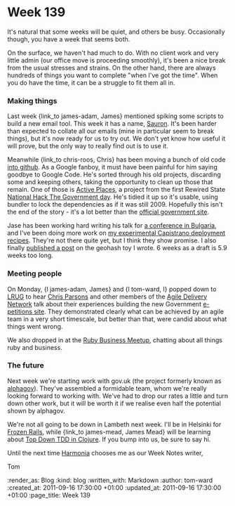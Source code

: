 Week 139
========

It's natural that some weeks will be quiet, and others be busy.  Occasionally though, you have a week that seems both.

On the surface, we haven't had much to do.  With no client work and very little admin (our office move is proceeding smoothly), it's been a nice break from the usual stresses and strains.  On the other hand, there are always hundreds of things you want to complete "when I've got the time".  When you do have the time, it can be a struggle to fit them all in.

### Making things

Last week {link_to james-adam, James} mentioned spiking some scripts to build a new email tool.  This week it has a name, [Sauron](https://github.com/freerange/sauron).  It's been harder than expected to collate all our emails (mine in particular seem to break things), but it's now ready for us to try out.  We don't yet know how useful it will prove, but the only way to really find out is to use it.

Meanwhile {link_to chris-roos, Chris} has been moving a bunch of old code [into github](https://github.com/chrisroos).  As a Google fanboy, it must have been painful for him saying goodbye to Google Code.  He's sorted through his old projects, discarding some and keeping others, taking the opportunity to clean up those that remain.  One of those is [Active Places](https://github.com/chrisroos/activeplaces), a project from the first Rewired State [National Hack The Government day](http://rewiredstate.org/events/hackthegovday).  He's tidied it up so it's usable, using bundler to lock the dependencies as if it was still 2009.  Hopefully this isn't the end of the story - it's a lot better than the [official government site](http://www.activeplaces.com/).

Jase has been working hard writing his talk for [a conference in Bulgaria](http://designday.netmag.bg/), and I've been doing more work on [my experimental Capistrano deployment recipes](https://github.com/tomafro/tomafro-deploy).  They're not there quite yet, but I think they show promise.  I also finally [published a post](http://tomafro.net/2011/09/a-small-toy-to-explore-geohashes) on the geohash toy I wrote.  6 weeks as a draft is 5.9 weeks too long.

### Meeting people

On Monday, {l james-adam, James} and {l tom-ward, I} popped down to [LRUG](lrug.org) to hear [Chris Parsons](http://chrismdp.github.com/) and other members of the [Agile Delivery Network](http://www.agiledelivery.net/) talk about their experiences building the new Government [e-petitions site](http://epetitions.direct.gov.uk/).  They demonstrated clearly what can be achieved by an agile team in a very short timescale, but better than that, were candid about what things went wrong.

We also dropped in at the [Ruby Business Meetup](http://www.meetup.com/Ruby-Business-UK/), chatting about all things ruby and business.

### The future

Next week we're starting work with gov.uk (the project formerly known as [alphagov](http://alpha.gov.uk/)).  They've assembled a formidable team, whom we're really looking forward to working with.  We've had to drop our rates a little and turn down other work, but it will be worth it if we realise even half the potential shown by alphagov.

We're not all going to be down in Lambeth next week.  I'll be in Helsinki for [Frozen Rails](https://frozenrails.eu/), while {link_to james-mead, James Mead} will be learning about [Top Down TDD in Clojure](http://www.exampler.com/blog/2011/06/08/announcing-top-down-tdd-in-clojure-tour/).  If you bump into us, be sure to say hi.

Until the next time [Harmonia](https://github.com/freerange/harmonia) chooses me as our Week Notes writer,

Tom

:render_as: Blog
:kind: blog
:written_with: Markdown
:author: tom-ward
:created_at: 2011-09-16 17:30:00 +01:00
:updated_at: 2011-09-16 17:30:00 +01:00
:page_title: Week 139
